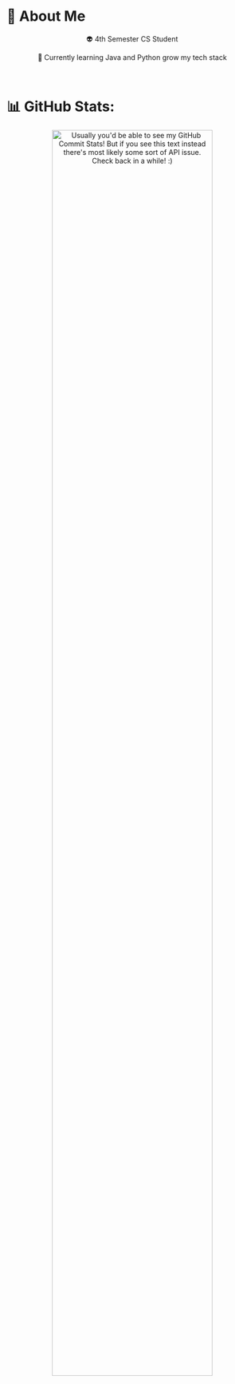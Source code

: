 # 💫 About Me

<p align="center">
  👽 4th Semester CS Student
</p>

<p align="center">
  🤖 Currently learning Java and Python grow my tech stack
</p>

<br>

# 📊 GitHub Stats:

<div align="center">
  <img style="object-fit: contain; width: 80%; height: auto;" src="https://github-readme-streak-stats.herokuapp.com/?user=SmolBlackHole&theme=midnight-purple&hide_border=true" alt="Usually you'd be able to see my GitHub Commit Stats! But if you see this text instead there's most likely some sort of API issue. Check back in a while! :)" />
</div>
